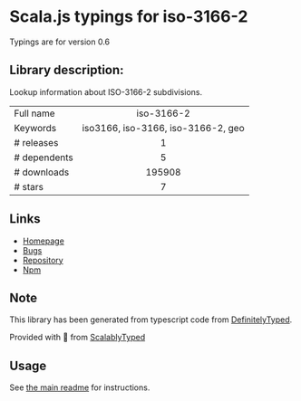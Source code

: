 
# Scala.js typings for iso-3166-2

Typings are for version 0.6

## Library description:
Lookup information about ISO-3166-2 subdivisions.

|                    |                 |
| ------------------ | :-------------: |
| Full name          | iso-3166-2 |
| Keywords           | iso3166, iso-3166, iso-3166-2, geo |
| # releases         | 1 |
| # dependents       | 5 |
| # downloads        | 195908 |
| # stars            | 7 |

## Links
- [Homepage](https://github.com/olahol/iso-3166-2.js#readme)
- [Bugs](https://github.com/olahol/iso-3166-2.js/issues)
- [Repository](https://github.com/olahol/iso-3166-2.js)
- [Npm](https://www.npmjs.com/package/iso-3166-2)
    


## Note
This library has been generated from typescript code from [DefinitelyTyped](https://definitelytyped.org).

Provided with :purple_heart: from [ScalablyTyped](https://github.com/oyvindberg/ScalablyTyped)

## Usage
See [the main readme](../../readme.md) for instructions.


